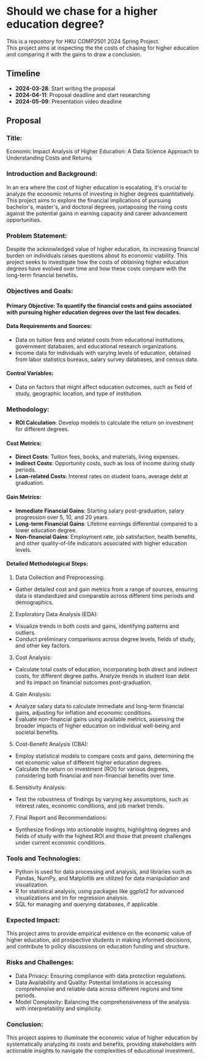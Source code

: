 # Should we chase for a higher education degree?
This is a repository for HKU COMP2501 2024 Spring Project.<br>
This project aims at inspecting the the costs of chasing for higher education and comparing it with the gains to draw a conclusion.

## Timeline
<p>
  
- **2024-03-28**: Start writing the proposal
- **2024-04-11**: Proposal deadline and start researching
- **2024-05-09**: Presentation video deadline
</p>

## Proposal
### Title:
Economic Impact Analysis of Higher Education: A Data Science Approach to Understanding Costs and Returns

### Introduction and Background:
In an era where the cost of higher education is escalating, it's crucial to analyze the economic returns of investing in higher degrees quantitatively. This project aims to explore the financial implications of pursuing bachelor's, master's, and doctoral degrees, juxtaposing the rising costs against the potential gains in earning capacity and career advancement opportunities.

### Problem Statement:
Despite the acknowledged value of higher education, its increasing financial burden on individuals raises questions about its economic viability. This project seeks to investigate how the costs of obtaining higher education degrees have evolved over time and how these costs compare with the long-term financial benefits.

### Objectives and Goals:
#### Primary Objective: To quantify the financial costs and gains associated with pursuing higher education degrees over the last few decades.
#### Data Requirements and Sources:
- Data on tuition fees and related costs from educational institutions, government databases, and educational research organizations.
- Income data for individuals with varying levels of education, obtained from labor statistics bureaus, salary survey databases, and census data.
#### Control Variables: 
- Data on factors that might affect education outcomes, such as field of study, geographic location, and type of institution.
### Methodology:
- **ROI Calculation**: Develop models to calculate the return on investment for different degrees.
#### Cost Metrics:
- **Direct Costs**: Tuition fees, books, and materials, living expenses.
- **Indirect Costs**: Opportunity costs, such as loss of income during study periods.
- **Loan-related Costs**: Interest rates on student loans, average debt at graduation.
#### Gain Metrics:
- **Immediate Financial Gains**: Starting salary post-graduation, salary progression over 5, 10, and 20 years.
- **Long-term Financial Gains**: Lifetime earnings differential compared to a lower education degree.
- **Non-financial Gains**: Employment rate, job satisfaction, health benefits, and other quality-of-life indicators associated with higher education levels.
#### Detailed Methodological Steps:
1. Data Collection and Preprocessing:
- Gather detailed cost and gain metrics from a range of sources, ensuring data is standardized and comparable across different time periods and demographics.
2. Exploratory Data Analysis (EDA):
- Visualize trends in both costs and gains, identifying patterns and outliers.
- Conduct preliminary comparisons across degree levels, fields of study, and other key factors.
3. Cost Analysis:
- Calculate total costs of education, incorporating both direct and indirect costs, for different degree paths.
Analyze trends in student loan debt and its impact on financial outcomes post-graduation.
4. Gain Analysis:
- Analyze salary data to calculate immediate and long-term financial gains, adjusting for inflation and economic conditions.
- Evaluate non-financial gains using available metrics, assessing the broader impacts of higher education on individual well-being and societal benefits.
5. Cost-Benefit Analysis (CBA):

- Employ statistical models to compare costs and gains, determining the net economic value of different higher education degrees.
- Calculate the return on investment (ROI) for various degrees, considering both financial and non-financial benefits over time.
6. Sensitivity Analysis:

- Test the robustness of findings by varying key assumptions, such as interest rates, economic conditions, and job market trends.
7. Final Report and Recommendations:

- Synthesize findings into actionable insights, highlighting degrees and fields of study with the highest ROI and those that present challenges under current economic conditions.

### Tools and Technologies:
- Python is used for data processing and analysis, and libraries such as Pandas, NumPy, and Matplotlib are utilized for data manipulation and visualization.
- R for statistical analysis, using packages like ggplot2 for advanced visualizations and lm for regression analysis.
- SQL for managing and querying databases, if applicable.
### Expected Impact:
This project aims to provide empirical evidence on the economic value of higher education, aid prospective students in making informed decisions, and contribute to policy discussions on education funding and structure.
### Risks and Challenges:
- Data Privacy: Ensuring compliance with data protection regulations.
- Data Availability and Quality: Potential limitations in accessing comprehensive and reliable data across different regions and time periods.
- Model Complexity: Balancing the comprehensiveness of the analysis with interpretability and simplicity.
### Conclusion:
This project aspires to illuminate the economic value of higher education by systematically analyzing its costs and benefits, providing stakeholders with actionable insights to navigate the complexities of educational investment.

